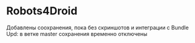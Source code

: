 Robots4Droid
============
Добавлены соохранения, пока без скриншотов и интеграции с Bundle
Upd: в ветке master сохранения временно отключены



